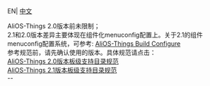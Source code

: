 EN| [中文](AliOS-Things板级支持目录规范) 

AliOS-Things 2.0版本前未限制；  
2.1和2.0版本差异主要体现在组件化menuconfig配置上。关于2.1的组件menuconfig配置系统，可参考:
[AliOS-Things Build Configure](AliOS-Things-Build-Configure)  
参考规范前，请先确认使用的版本。具体规范请点击：  
[AliOS-Things 2.0版本板级支持目录规范](AliOS-Things板级支持目录规范V2.0)    
[AliOS-Things 2.1版本板级支持目录规范](AliOS-Things板级支持目录规范V2.1)  
	--
